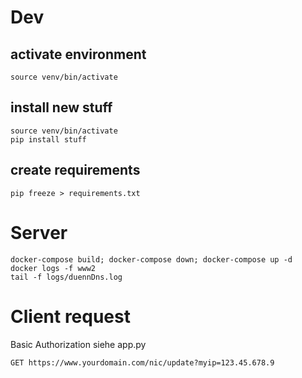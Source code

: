# Dev

## activate environment
```
source venv/bin/activate
```

## install new stuff
```
source venv/bin/activate
pip install stuff
```

## create requirements
```
pip freeze > requirements.txt
```

# Server
```
docker-compose build; docker-compose down; docker-compose up -d
docker logs -f www2
tail -f logs/duennDns.log 
```

# Client request
Basic Authorization siehe app.py
```
GET https://www.yourdomain.com/nic/update?myip=123.45.678.9
```